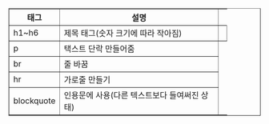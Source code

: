 <table border = "1">
	<tr>
		<th width = "50">태그</th>
		<th width = "300">설명</th>
	</tr>
	<tr>
		<td>h1~h6</td>
		<td>제목 태그(숫자 크기에 따라 작아짐)<td>
	</tr>
	<tr>
		<td>p</td>
		<td>택스트 단락 만들어줌</td>
	</tr>
	<tr>
		<td>br</td>
		<td>줄 바꿈</td>
	</tr>
	<tr>
		<td>hr</td>
		<td>가로줄 만들기</td>
	</tr>
	<tr>
		<td>blockquote</td>
		<td>인용문에 사용(다른 텍스트보다 들여써진 상태)</td>
	</tr>
</table>

